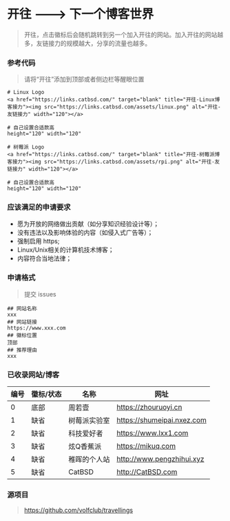 # 开往 ---> 下一个博客世界
> 开往，点击徽标后会随机跳转到另一个加入开往的网站。加入开往的网站越多，友链接力的规模越大，分享的流量也越多。

### 参考代码
> 请将“开往”添加到顶部或者侧边栏等醒眼位置

```
# Linux Logo
<a href="https://links.catbsd.com/" target="blank" title="开往-Linux博客接力"><img src="https://links.catbsd.com/assets/linux.png" alt="开往-友链接力" width="120"></a>

# 自己设置合适款高
height="120" width="120"
```

```
# 树莓派 Logo
<a href="https://links.catbsd.com/" target="blank" title="开往-树莓派博客接力"><img src="https://links.catbsd.com/assets/rpi.png" alt="开往-友链接力" width="120"></a>

# 自己设置合适款高
height="120" width="120"
```




### 应该满足的申请要求
- 愿为开放的网络做出贡献（如分享知识经验设计等）；
- 没有违法以及影响体验的内容（如侵入式广告等）；
- 强制启用 https;
- Linux/Unix相关的计算机技术博客；
- 内容符合当地法律；


### 申请格式
> 提交 issues
```
## 网站名称
xxx
## 网站链接
https://www.xxx.com
## 徽标位置
顶部
## 推荐理由
xxx
```

### 已收录网站/博客
| 编号 | 徽标/状态 | 名称 | 网址 |
| --- | --- | --- | --- |
| 0 | 底部 | 周若壹 | https://zhouruoyi.cn |
| 1 | 缺省 | 树莓派实验室 | https://shumeipai.nxez.com |
| 2 | 缺省 | 科技爱好者 | https://www.lxx1.com |
| 3 | 缺省 | 炫Q香蕉派 | https://mikuq.com |
| 4 | 缺省 | 稚晖的个人站 | http://www.pengzhihui.xyz |
| 5 | 缺省 | CatBSD | http://CatBSD.com |

### 源项目
> https://github.com/volfclub/travellings
